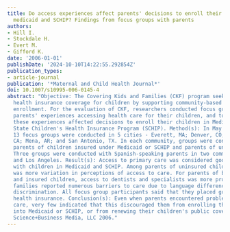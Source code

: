```yaml
---
title: Do access experiences affect parents' decisions to enroll their children in
  medicaid and SCHIP? Findings from focus groups with parents
authors:
- Hill I.
- Stockdale H.
- Evert M.
- Gifford K.
date: '2006-01-01'
publishDate: '2024-10-10T14:22:55.292854Z'
publication_types:
- article-journal
publication: '*Maternal and Child Health Journal*'
doi: 10.1007/s10995-006-0145-4
abstract: "Objective: The Covering Kids and Families (CKF) program seeks to expand
  health insurance coverage for children by supporting community-based outreach and
  enrollment. For the evaluation of CKF, researchers conducted focus groups to explore
  parents' experiences accessing health care for their children, and to assess whether
  these experiences affected decisions to enroll their children in Medicaid or the
  State Children's Health Insurance Program (SCHIP). Method(s): In May and June 2003,
  13 focus groups were conducted in 5 cities - Everett, MA; Denver, CO; Los Angeles,
  CA; Mena, AR; and San Antonio, TX. In each community, groups were conducted with
  parents of children insured under Medicaid or SCHIP and parents of uninsured children.
  Three groups were conducted with Spanish-speaking parents in two communities - Denver
  and Los Angeles. Result(s): Access to primary care was considered good by most parents
  with children in Medicaid and SCHIP. Among parents of uninsured children, there
  was more variation in perceptions of access to care. For parents of both uninsured
  and insured children, access to dentists and specialists was more problematic. Spanish-speaking
  families reported numerous barriers to care due to language differences and perceived
  discrimination. All focus group participants said that they placed great value on
  health insurance. Conclusion(s): Even when parents encountered problems accessing
  care, very few indicated that this discouraged them from enrolling their children
  into Medicaid or SCHIP, or from renewing their children's public coverage. © Springer
  Science+Business Media, LLC 2006."
---
```

